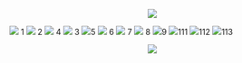 <p align="center">
<img src="https://64.media.tumblr.com/05430d732ce5f2d785a0486a045d6de1/8d9c8026d5c4d00d-dd/s2048x3072/7eb30de9b907f2bbe6920b811d7c23b500608c2f.pnj">
<p align="center">

<img src="https://gifcity.carrd.co/assets/images/gallery93/171c273c.gif?v=26dffab5"> 1
<img src="https://gifcity.carrd.co/assets/images/gallery93/986693eb.png?v=26dffab5"> 2
<img src="https://gifcity.carrd.co/assets/images/gallery171/c2853efd.gif?v=26dffab5"> 4
<img src="https://gifcity.carrd.co/assets/images/gallery18/16cb0ff8.png?v=26dffab5"> 3
<img src="https://gifcity.carrd.co/assets/images/gallery18/e87e8a26.gif?v=26dffab5">5
<img src="https://gifcity.carrd.co/assets/images/gallery171/4f6012a2.gif?v=26dffab5"> 6
<img src="https://gifcity.carrd.co/assets/images/gallery14/77e19876.gif?v=26dffab5"> 7
<img src="https://gifcity.carrd.co/assets/images/gallery17/77216d48.gif?v=26dffab5"> 8
<img src="https://gifcity.carrd.co/assets/images/gallery18/8a101d2a.gif?v=26dffab5">9
<img src="https://gifcity.carrd.co/assets/images/gallery187/c19700c4.gif?v=26dffab5">111
<img src="https://gifcity.carrd.co/assets/images/gallery21/fcbf7901.png?v=26dffab5">112
<img src="https://gifcity.carrd.co/assets/images/gallery172/5c5977ac.gif?v=26dffab5">113
<img src="">
<img src="">
<img src="">
<img src="">
<img src="">




<p align="center">
<img src="https://64.media.tumblr.com/05430d732ce5f2d785a0486a045d6de1/8d9c8026d5c4d00d-dd/s2048x3072/7eb30de9b907f2bbe6920b811d7c23b500608c2f.pnj">
<p align="center">



